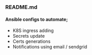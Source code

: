 ### README.md 



#### Ansible configs to automate;
* K8S ingress adding
* Secrets update
* Certs generations 
* Notifications using email / sendgrid
